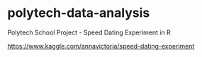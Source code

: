 # polytech-data-analysis
Polytech School Project - Speed Dating Experiment in R

https://www.kaggle.com/annavictoria/speed-dating-experiment
